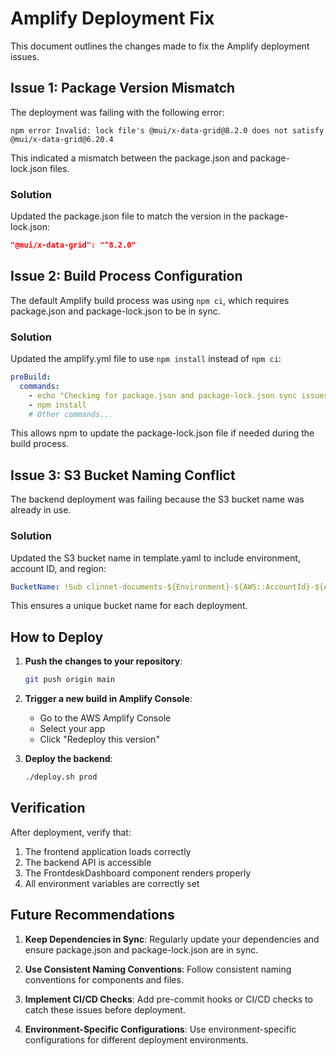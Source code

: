 # Amplify Deployment Fix

This document outlines the changes made to fix the Amplify deployment issues.

## Issue 1: Package Version Mismatch

The deployment was failing with the following error:

```
npm error Invalid: lock file's @mui/x-data-grid@8.2.0 does not satisfy @mui/x-data-grid@6.20.4
```

This indicated a mismatch between the package.json and package-lock.json files.

### Solution

Updated the package.json file to match the version in the package-lock.json:

```json
"@mui/x-data-grid": "^8.2.0"
```

## Issue 2: Build Process Configuration

The default Amplify build process was using `npm ci`, which requires package.json and package-lock.json to be in sync.

### Solution

Updated the amplify.yml file to use `npm install` instead of `npm ci`:

```yaml
preBuild:
  commands:
    - echo "Checking for package.json and package-lock.json sync issues"
    - npm install
    # Other commands...
```

This allows npm to update the package-lock.json file if needed during the build process.

## Issue 3: S3 Bucket Naming Conflict

The backend deployment was failing because the S3 bucket name was already in use.

### Solution

Updated the S3 bucket name in template.yaml to include environment, account ID, and region:

```yaml
BucketName: !Sub clinnet-documents-${Environment}-${AWS::AccountId}-${AWS::Region}
```

This ensures a unique bucket name for each deployment.

## How to Deploy

1. **Push the changes to your repository**:
   ```bash
   git push origin main
   ```

2. **Trigger a new build in Amplify Console**:
   - Go to the AWS Amplify Console
   - Select your app
   - Click "Redeploy this version"

3. **Deploy the backend**:
   ```bash
   ./deploy.sh prod
   ```

## Verification

After deployment, verify that:
1. The frontend application loads correctly
2. The backend API is accessible
3. The FrontdeskDashboard component renders properly
4. All environment variables are correctly set

## Future Recommendations

1. **Keep Dependencies in Sync**: Regularly update your dependencies and ensure package.json and package-lock.json are in sync.

2. **Use Consistent Naming Conventions**: Follow consistent naming conventions for components and files.

3. **Implement CI/CD Checks**: Add pre-commit hooks or CI/CD checks to catch these issues before deployment.

4. **Environment-Specific Configurations**: Use environment-specific configurations for different deployment environments.